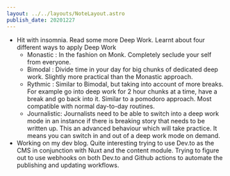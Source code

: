 ```yaml
---
layout: ../../layouts/NoteLayout.astro
publish_date: 20201227
---
```


- Hit with insomnia. Read some more Deep Work. Learnt about four different ways to apply Deep Work
  - Monastic : In the fashion on Monk. Completely seclude your self from everyone.
  - Bimodal : Divide time in your day for big chunks of dedicated deep work. Slightly more practical than the Monastic approach.
  - Rythmic : Similar to Bimodal, but taking into account of more breaks. For example go into deep work for 2 hour chunks at a time, have a break and go back into it. Similar to a pomodoro approach. Most compatible with normal day-to-day routines.
  - Journalistic: Journalists need to be able to switch into a deep work mode in an instance if there is breaking story that needs to be written up. This an advanced behaviour which will take practice. It means you can switch in and out of a deep work mode on demand.
- Working on my dev blog. Quite interesting trying to use Dev.to as the CMS in conjunction with Nuxt and the content module. Trying to figure out to use webhooks on both Dev.to and Github actions to automate the publishing and updating workflows.
